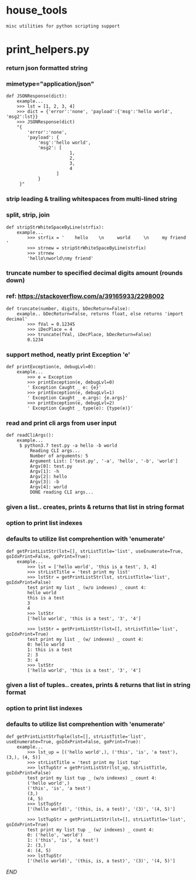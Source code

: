 # house_tools
    misc utilities for python scripting support

# print_helpers.py
### return json formatted string 
### mimetype="application/json"
    def JSONResponse(dict):
        example...
        >>> lst = [1, 2, 3, 4]
        >>> dict = {'error':'none', 'payload':{'msg':'hello world', 'msg2':lst}}
        >>> JSONResponse(dict)
        "{
            'error':'none', 
            'payload': {
                'msg':'hello world', 
                'msg2': [
                            1, 
                            2, 
                            3, 
                            4
                       ]
                }
         }"

### strip leading & trailing whitespaces from multi-lined string
### split, strip, join 
    def stripStrWhiteSpaceByLine(strfix):
        example...
            >>> strfix = '    hello    \n     world     \n     my friend    '
            >>> strnew = stripStrWhiteSpaceByLine(strfix)
            >>> strnew
            'hello\nworld\nmy friend'

### truncate number to specified decimal digits amount (rounds down)
### ref: https://stackoverflow.com/a/39165933/2298002
    def truncate(number, digits, bDecReturn=False):
        example.. bDecReturn=False, returns float, else returns 'import decimal'
            >>> fVal = 0.12345
            >>> iDecPlace = 4
            >>> truncate(fVal, iDecPlace, bDecReturn=False)
            0.1234

### support method, neatly print Exception 'e'  
    def printException(e, debugLvl=0):
        example...
            >>> e = Exception 
            >>> printException(e, debugLvl=0)
            ' Exception Caught _ e: {e}'
            >>> printException(e, debugLvl=1)
            ' Exception Caught _ e.args: {e.args}'
            >>> printException(e, debugLvl=2)
            ' Exception Caught _ type(e): {type(e)}'

### read and print cli args from user input
    def readCliArgs():
        example...
         $ python3.7 test.py -a hello -b world
             Reading CLI args...
             Number of arguments: 5
             Argument List: ['test.py', '-a', 'hello', '-b', 'world']
             Argv[0]: test.py
             Argv[1]: -h
             Argv[2]: hello
             Argv[3]: -b
             Argv[4]: world
             DONE reading CLI args...

### given a list.. creates, prints & returns that list in string format
### option to print list indexes
### defaults to utilize list comprehention with 'enumerate'
    def getPrintListStr(lst=[], strListTitle='list', useEnumerate=True, goIdxPrint=False, goPrint=True):
        example...
            >>> lst = ['hello world', 'this is a test', 3, 4]
            >>> strListTitle = 'test print my list'
            >>> lstStr = getPrintListStr(lst, strListTitle='list', goIdxPrint=False)
            test print my list _ (w/o indexes) _ count 4:
            hello world
            this is a test
            3
            4
            >>> lstStr
            ['hello world', 'this is a test', '3', '4']
            
            >>> lstStr = getPrintListStr(lst=[], strListTitle='list', goIdxPrint=True)
            test print my list _ (w/ indexes) _ count 4:
            0: hello world
            1: this is a test
            2: 3
            3: 4
            >>> lstStr
            ['hello world', 'this is a test', '3', '4']
            


### given a list of tuples.. creates, prints & returns that list in string format
### option to print list indexes
### defaults to utilize list comprehention with 'enumerate'
    def getPrintListStrTuple(lst=[], strListTitle='list', useEnumerate=True, goIdxPrint=False, goPrint=True):
        example...
            >>> lst_up = [('hello world',), ('this', 'is', 'a test'), (3,), (4, 5)]
            >>> strListTitle = 'test print my list tup'
            >>> lstTupStr = getPrintListStr(lst_up, strListTitle, goIdxPrint=False)
            test print my list tup _ (w/o indexes) _ count 4:
            ('hello world',)
            ('this', 'is', 'a test')
            (3,)
            (4, 5)
            >>> lstTupStr
            ['(hello world)', '(this, is, a test)', '(3)', '(4, 5)']
            
            >>> lstTupStr = getPrintListStr(lst=[], strListTitle='list', goIdxPrint=True)
            test print my list tup _ (w/ indexes) _ count 4:
            0: ('hello', 'world')
            1: ('this', 'is', 'a test')
            2: (3,)
            4: (4, 5)
            >>> lstTupStr
            ['(hello world)', '(this, is, a test)', '(3)', '(4, 5)']




_END_

